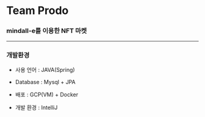 # Team Prodo

### mindall-e를 이용한 NFT 마켓
*****

### 개발환경

* 사용 언어 : JAVA(Spring)

* Database : Mysql + JPA

* 배포 : GCP(VM) + Docker

* 개발 환경 : IntelliJ